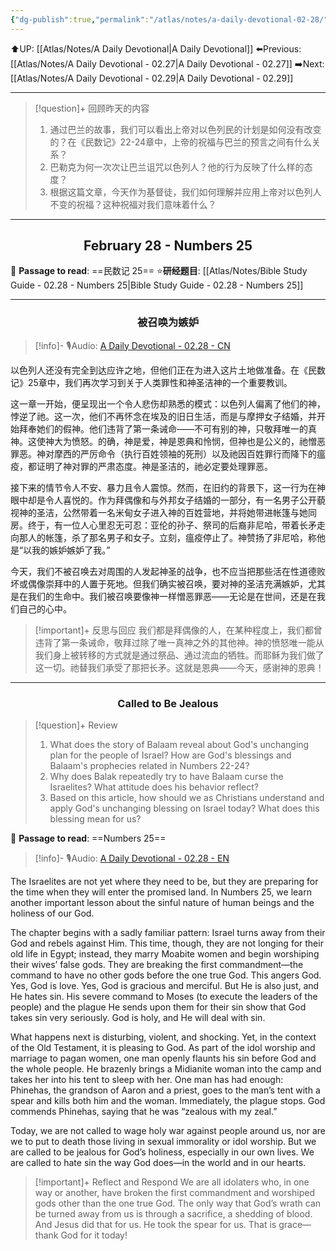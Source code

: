 ```yaml
---
{"dg-publish":true,"permalink":"/atlas/notes/a-daily-devotional-02-28/","noteIcon":""}
---
```


 ⬆️UP: [[Atlas/Notes/A Daily Devotional\|A Daily Devotional]]
⬅️Previous: [[Atlas/Notes/A Daily Devotional - 02.27\|A Daily Devotional - 02.27]]
➡️Next: [[Atlas/Notes/A Daily Devotional - 02.29\|A Daily Devotional - 02.29]]

---

> [!question]+ 回顾昨天的内容
> 1. ⁠通过巴兰的故事，我们可以看出上帝对以色列民的计划是如何没有改变的？在《民数记》22-24章中，上帝的祝福与巴兰的预言之间有什么关系？
> 2. ⁠巴勒克为何一次次让巴兰诅咒以色列人？他的行为反映了什么样的态度？
> 3. ⁠根据这篇文章，今天作为基督徒，我们如何理解并应用上帝对以色列人不变的祝福？这种祝福对我们意味着什么？


---
## <center>February 28 - Numbers 25</center>

📖 **Passage to read**: ==民数记 25==
⭐**研经题目**: [[Atlas/Notes/Bible Study Guide - 02.28 - Numbers 25\|Bible Study Guide - 02.28 - Numbers 25]]

---
### <center>被召唤为嫉妒</center>

> [!info]- 🎙️Audio: [A Daily Devotional - 02.28 - CN]()

以色列人还没有完全到达应许之地，但他们正在为进入这片土地做准备。在《民数记》25章中，我们再次学习到关于人类罪性和神圣洁神的一个重要教训。

这一章一开始，便呈现出一个令人悲伤却熟悉的模式：以色列人偏离了他们的神，悖逆了祂。这一次，他们不再怀念在埃及的旧日生活，而是与摩押女子结婚，并开始拜奉她们的假神。他们违背了第一条诫命——不可有别的神，只敬拜唯一的真神。这使神大为愤怒。的确，神是爱，神是恩典和怜悯，但神也是公义的，祂憎恶罪恶。神对摩西的严厉命令（执行百姓领袖的死刑）以及祂因百姓罪行而降下的瘟疫，都证明了神对罪的严肃态度。神是圣洁的，祂必定要处理罪恶。

接下来的情节令人不安、暴力且令人震惊。然而，在旧约的背景下，这一行为在神眼中却是令人喜悦的。作为拜偶像和与外邦女子结婚的一部分，有一名男子公开藐视神的圣洁，公然带着一名米甸女子进入神的百姓营地，并将她带进帐篷与她同房。终于，有一位人心里忍无可忍：亚伦的孙子、祭司的后裔非尼哈，带着长矛走向那人的帐篷，杀了那名男子和女子。立刻，瘟疫停止了。神赞扬了非尼哈，称他是“以我的嫉妒嫉妒了我。”

今天，我们不被召唤去对周围的人发起神圣的战争，也不应当把那些活在性道德败坏或偶像崇拜中的人置于死地。但我们确实被召唤，要对神的圣洁充满嫉妒，尤其是在我们的生命中。我们被召唤要像神一样憎恶罪恶——无论是在世间，还是在我们自己的心中。

> [!important]+ 反思与回应
我们都是拜偶像的人，在某种程度上，我们都曾违背了第一条诫命，敬拜过除了唯一真神之外的其他神。神的愤怒唯一能从我们身上被转移的方式就是通过祭品、通过流血的牺牲。而耶稣为我们做了这一切。祂替我们承受了那把长矛。这就是恩典——今天，感谢神的恩典！



---
### <center>Called to Be Jealous</center>

> [!question]+ Review
> 1. What does the story of Balaam reveal about God's unchanging plan for the people of Israel? How are God's blessings and Balaam's prophecies related in Numbers 22-24?
> 2. ⁠Why does Balak repeatedly try to have Balaam curse the Israelites? What attitude does his behavior reflect?
> 3. ⁠Based on this article, how should we as Christians understand and apply God's unchanging blessing on Israel today? What does this blessing mean for us?

📖 **Passage to read**: ==Numbers 25==

> [!info]- 🎙️Audio: [A Daily Devotional - 02.28 - EN]()  

The Israelites are not yet where they need to be, but they are preparing for the time when they will enter the promised land. In Numbers 25, we learn another important lesson about the sinful nature of human beings and the holiness of our God.

The chapter begins with a sadly familiar pattern: Israel turns away from their God and rebels against Him. This time, though, they are not longing for their old life in Egypt; instead, they marry Moabite women and begin worshiping their wives’ false gods. They are breaking the first commandment—the command to have no other gods before the one true God. This angers God. Yes, God is love. Yes, God is gracious and merciful. But He is also just, and He hates sin. His severe command to Moses (to execute the leaders of the people) and the plague He sends upon them for their sin show that God takes sin very seriously. God is holy, and He will deal with sin. 

What happens next is disturbing, violent, and shocking. Yet, in the context of the Old Testament, it is pleasing to God. As part of the idol worship and marriage to pagan women, one man openly flaunts his sin before God and the whole people. He brazenly brings a Midianite woman into the camp and takes her into his tent to sleep with her. One man has had enough: Phinehas, the grandson of Aaron and a priest, goes to the man’s tent with a spear and kills both him and the woman. Immediately, the plague stops. God commends Phinehas, saying that he was “zealous with my zeal.”

Today, we are not called to wage holy war against people around us, nor are we to put to death those living in sexual immorality or idol worship. But we are called to be jealous for God’s holiness, especially in our own lives. We are called to hate sin the way God does—in the world and in our hearts.

> [!important]+ Reflect and Respond
We are all idolaters who, in one way or another, have broken the first commandment and worshiped gods other than the one true God. The only way that God’s wrath can be turned away from us is through a sacrifice, a shedding of blood. And Jesus did that for us. He took the spear for us. That is grace—thank God for it today!
























